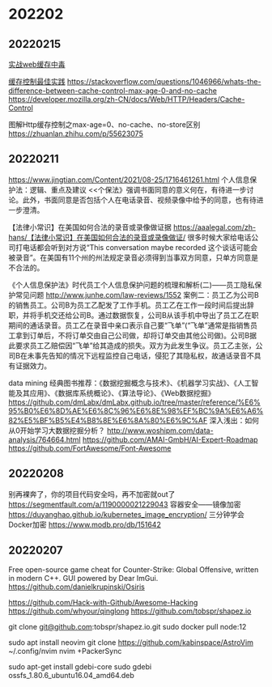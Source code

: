 # 202202

## 20220215

[实战web缓存中毒](https://xz.aliyun.com/t/2585)

[缓存控制最佳实践](https://www.zditect.com/article/11341668.html)
https://stackoverflow.com/questions/1046966/whats-the-difference-between-cache-control-max-age-0-and-no-cache
https://developer.mozilla.org/zh-CN/docs/Web/HTTP/Headers/Cache-Control

图解Http缓存控制之max-age=0、no-cache、no-store区别
https://zhuanlan.zhihu.com/p/55623075

## 20220211

https://www.jingtian.com/Content/2021/08-25/1716461261.html
个人信息保护法：逻辑、重点及建议
<<个保法》强调书面同意的意义何在，有待进一步讨论。此外，书面同意是否包括个人在电话录音、视频录像中给予的同意，也有待进一步澄清。

【法律小常识】在美国如何合法的录音或录像做证据
https://aaalegal.com/zh-hans/【法律小常识】在美国如何合法的录音或录像做证/
很多时候大家给电话公司打电话都会听到对方说“This conversation maybe recorded 这个谈话可能会被录音”。在美国有11个州的州法规定录音必须得到当事双方同意，只单方同意是不合法的。

《个人信息保护法》时代员工个人信息保护问题的梳理和解析(二)——员工隐私保护常见问题
http://www.junhe.com/law-reviews/1552
案例二：员工乙为公司B的销售员工。公司B为员工乙配发了工作手机。员工乙在工作一段时间后提出辞职，并将手机交还给公司B。通过数据恢复，公司B从该手机中导出了员工乙在职期间的通话录音。员工乙在录音中亲口表示自己要“飞单”(“飞单”通常是指销售员工拿到订单后，不将订单交由自己公司做，却将订单交由其他公司做)。公司B据此要求员工乙赔偿因“飞单”给其造成的损失。双方为此发生争议。员工乙主张，公司B在未事先告知的情况下远程监控自己电话，侵犯了其隐私权，故通话录音不具有证据效力。

data mining
经典图书推荐：《数据挖掘概念与技术》、《机器学习实战》、《人工智能及其应用》、《数据库系统概论》、《算法导论》、《Web数据挖掘》
https://github.com/dmLabx/dmLabx.github.io/tree/master/reference/%E6%95%B0%E6%8D%AE%E6%8C%96%E6%8E%98%EF%BC%9A%E6%A6%82%E5%BF%B5%E4%B8%8E%E6%8A%80%E6%9C%AF
深入浅出：如何从0开始学习大数据挖掘分析？
http://www.woshipm.com/data-analysis/764664.html
https://github.com/AMAI-GmbH/AI-Expert-Roadmap
https://github.com/FortAwesome/Font-Awesome

## 20220208
别再裸奔了，你的项目代码安全吗，再不加密就out了
https://segmentfault.com/a/1190000021229043
容器安全——镜像加密
https://duyanghao.github.io/kubernetes_image_encryption/
三分钟学会Docker加密
https://www.modb.pro/db/151642

## 20220207

Free open-source game cheat for Counter-Strike: Global Offensive, written in modern C++. GUI powered by Dear ImGui.
https://github.com/danielkrupinski/Osiris

https://github.com/Hack-with-Github/Awesome-Hacking
https://github.com/whyour/qinglong
https://github.com/tobspr/shapez.io

git clone git@github.com:tobspr/shapez.io.git
sudo docker pull node:12

sudo apt install neovim
git clone https://github.com/kabinspace/AstroVim ~/.config/nvim
nvim +PackerSync


sudo apt-get install gdebi-core
sudo gdebi ossfs_1.80.6_ubuntu16.04_amd64.deb